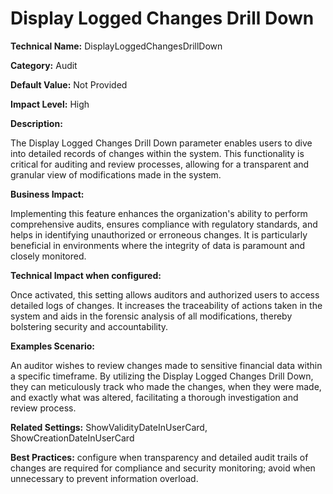 # Display Logged Changes Drill Down

**Technical Name:** DisplayLoggedChangesDrillDown

**Category:** Audit

**Default Value:** Not Provided

**Impact Level:** High

**Description:**

The Display Logged Changes Drill Down parameter enables users to dive into detailed records of changes within the system. This functionality is critical for auditing and review processes, allowing for a transparent and granular view of modifications made in the system.

**Business Impact:**

Implementing this feature enhances the organization's ability to perform comprehensive audits, ensures compliance with regulatory standards, and helps in identifying unauthorized or erroneous changes. It is particularly beneficial in environments where the integrity of data is paramount and closely monitored.

**Technical Impact when configured:**

Once activated, this setting allows auditors and authorized users to access detailed logs of changes. It increases the traceability of actions taken in the system and aids in the forensic analysis of all modifications, thereby bolstering security and accountability.

**Examples Scenario:**

An auditor wishes to review changes made to sensitive financial data within a specific timeframe. By utilizing the Display Logged Changes Drill Down, they can meticulously track who made the changes, when they were made, and exactly what was altered, facilitating a thorough investigation and review process.

**Related Settings:** ShowValidityDateInUserCard, ShowCreationDateInUserCard

**Best Practices:** configure when transparency and detailed audit trails of changes are required for compliance and security monitoring; avoid when unnecessary to prevent information overload.